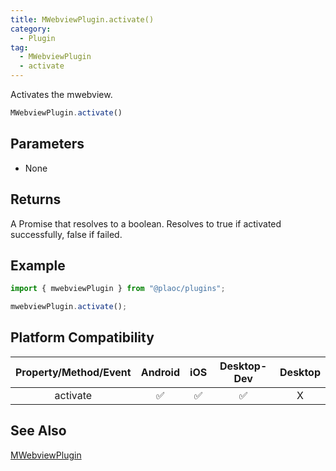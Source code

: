 ```yaml
---
title: MWebviewPlugin.activate()
category:
  - Plugin 
tag:
  - MWebviewPlugin
  - activate
---
```

  
Activates the mwebview.

```js  
MWebviewPlugin.activate()
```

## Parameters

- None

## Returns

A Promise that resolves to a boolean.
Resolves to true if activated successfully, false if failed.

## Example

```js
import { mwebviewPlugin } from "@plaoc/plugins";

mwebviewPlugin.activate();
```

## Platform Compatibility

| Property/Method/Event | Android | iOS | Desktop-Dev | Desktop |
|:---------------------:|:-------:|:---:|:-----------:|:-------:|
| activate              | ✅      | ✅  | ✅          | X       |

## See Also

[MWebviewPlugin](./index.md)